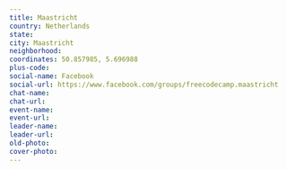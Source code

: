 ```yaml
---
title: Maastricht
country: Netherlands
state: 
city: Maastricht
neighborhood: 
coordinates: 50.857985, 5.696988
plus-code:
social-name: Facebook
social-url: https://www.facebook.com/groups/freecodecamp.maastricht
chat-name:
chat-url:
event-name:
event-url:
leader-name:
leader-url:
old-photo: 
cover-photo:
---
```

